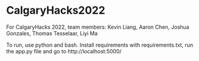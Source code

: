 # CalgaryHacks2022
For CalgaryHacks 2022, team members: Kevin Liang, Aaron Chen, Joshua Gonzales, Thomas Tesselaar, Liyi Ma

To run, use python and bash. Install requirements with requirements.txt, run the app.py file and go to http://localhost:5000/
